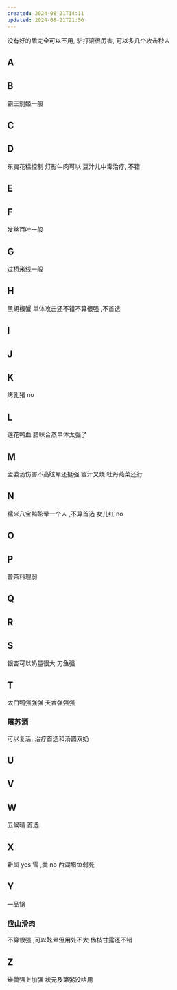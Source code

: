 ```yaml
---
created: 2024-08-21T14:11
updated: 2024-08-21T21:56
---
```

没有好的盾完全可以不用, 驴打滚很厉害, 可以多几个攻击秒人 
## A

## B 
霸王别姬一般 
## C 
## D 
东夷花糕控制 
灯影牛肉可以 
豆汁儿中毒治疗, 不错 
## E 
## F 
发丝百叶一般 
## G 
过桥米线一般 
## H  
黑胡椒蟹 
单体攻击还不错不算很强 ,不首选 
## I 
## J 
## K 
烤乳猪 no 
## L 
莲花鸭血 
腊味合蒸单体太强了 

## M 
孟婆汤伤害不高眩晕还挺强
蜜汁叉烧 
牡丹燕菜还行 
## N  
糯米八宝鸭眩晕一个人  ,不算首选
女儿红 no 
## O 
## P
普茶料理弱
## Q 
## R 
## S 
银杏可以奶量很大 
刀鱼强 
## T 
太白鸭强强强 
天香强强强 
### 屠苏酒 
可以复活, 治疗首选和汤圆双奶 
## U 
## V 
## W 
五候晴 首选
## X  
新风 yes
雪 ,羹 no
西湖醋鱼弱死
## Y 
一品锅 
### 应山滑肉
不算很强 ,可以眩晕但用处不大
杨枝甘露还不错

## Z 
雉羹强上加强
状元及第粥没啥用 